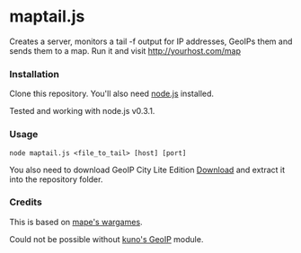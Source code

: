 # maptail.js

Creates a server, monitors a tail -f output for IP addresses, GeoIPs them and sends them to a map. 
Run it and visit http://yourhost.com/map

### Installation

Clone this repository.
You'll also need [node.js](http://nodejs.org) installed.

Tested and working with node.js v0.3.1.

### Usage

    node maptail.js <file_to_tail> [host] [port]

You also need to download GeoIP City Lite Edition [Download](http://geolite.maxmind.com/download/geoip/database/GeoLiteCity.dat.gz) 
and extract it into the repository folder.

### Credits

This is based on [mape's wargames](https://github.com/mape/node-wargames).

Could not be possible without [kuno's GeoIP](https://github.com/kuno/GeoIP) module.
